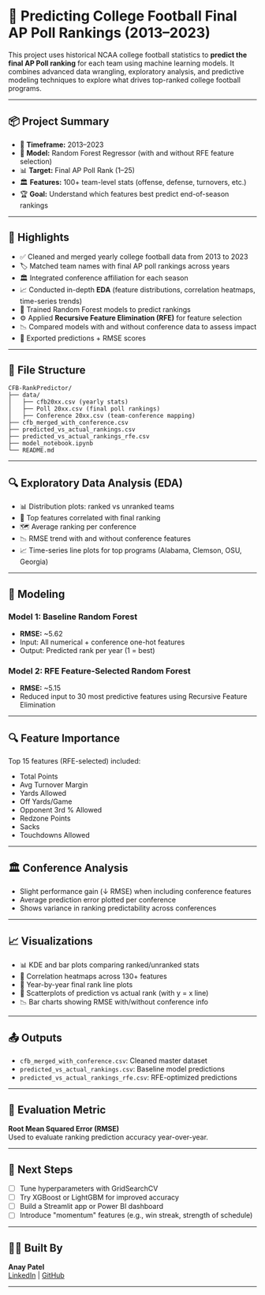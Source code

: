 # 🏈 Predicting College Football Final AP Poll Rankings (2013–2023)

This project uses historical NCAA college football statistics to **predict the final AP Poll ranking** for each team using machine learning models. It combines advanced data wrangling, exploratory analysis, and predictive modeling techniques to explore what drives top-ranked college football programs.

---

## 📦 Project Summary

- 📅 **Timeframe:** 2013–2023
- 🧠 **Model:** Random Forest Regressor (with and without RFE feature selection)
- 📊 **Target:** Final AP Poll Rank (1–25)
- 🏛 **Features:** 100+ team-level stats (offense, defense, turnovers, etc.)
- 🏆 **Goal:** Understand which features best predict end-of-season rankings

---

## 🚀 Highlights

- ✅ Cleaned and merged yearly college football data from 2013 to 2023
- 🏷 Matched team names with final AP poll rankings across years
- 🏛 Integrated conference affiliation for each season
- 📈 Conducted in-depth **EDA** (feature distributions, correlation heatmaps, time-series trends)
- 🤖 Trained Random Forest models to predict rankings
- ⚙️ Applied **Recursive Feature Elimination (RFE)** for feature selection
- 📉 Compared models with and without conference data to assess impact
- 📁 Exported predictions + RMSE scores

---

## 📁 File Structure

```
CFB-RankPredictor/
├── data/
│   ├── cfb20xx.csv (yearly stats)
│   ├── Poll 20xx.csv (final poll rankings)
│   ├── Conference 20xx.csv (team-conference mapping)
├── cfb_merged_with_conference.csv
├── predicted_vs_actual_rankings.csv
├── predicted_vs_actual_rankings_rfe.csv
├── model_notebook.ipynb
└── README.md
```

---

## 🔍 Exploratory Data Analysis (EDA)

- 📊 Distribution plots: ranked vs unranked teams
- 🔗 Top features correlated with final ranking
- 🗺 Average ranking per conference
- 📉 RMSE trend with and without conference features
- 📈 Time-series line plots for top programs (Alabama, Clemson, OSU, Georgia)

---

## 🧠 Modeling

### Model 1: Baseline Random Forest
- **RMSE:** ~5.62
- Input: All numerical + conference one-hot features
- Output: Predicted rank per year (1 = best)

### Model 2: RFE Feature-Selected Random Forest
- **RMSE:** ~5.15
- Reduced input to 30 most predictive features using Recursive Feature Elimination

---

## 🔍 Feature Importance

Top 15 features (RFE-selected) included:
- Total Points
- Avg Turnover Margin
- Yards Allowed
- Off Yards/Game
- Opponent 3rd % Allowed
- Redzone Points
- Sacks
- Touchdowns Allowed

---

## 🏛 Conference Analysis

- Slight performance gain (↓ RMSE) when including conference features
- Average prediction error plotted per conference
- Shows variance in ranking predictability across conferences

---

## 📈 Visualizations

- 📊 KDE and bar plots comparing ranked/unranked stats
- 🧯 Correlation heatmaps across 130+ features
- 📅 Year-by-year final rank line plots
- 🔁 Scatterplots of prediction vs actual rank (with y = x line)
- 📉 Bar charts showing RMSE with/without conference info

---

## 📤 Outputs

- `cfb_merged_with_conference.csv`: Cleaned master dataset
- `predicted_vs_actual_rankings.csv`: Baseline model predictions
- `predicted_vs_actual_rankings_rfe.csv`: RFE-optimized predictions

---

## 🧪 Evaluation Metric

**Root Mean Squared Error (RMSE)**  
Used to evaluate ranking prediction accuracy year-over-year.

---

## 📌 Next Steps

- [ ] Tune hyperparameters with GridSearchCV
- [ ] Try XGBoost or LightGBM for improved accuracy
- [ ] Build a Streamlit app or Power BI dashboard
- [ ] Introduce "momentum" features (e.g., win streak, strength of schedule)

---

## 👨‍💻 Built By

**Anay Patel**  
[LinkedIn](https://www.linkedin.com/in/anaypatel26) | [GitHub](https://github.com/AnayPatel-P)

---